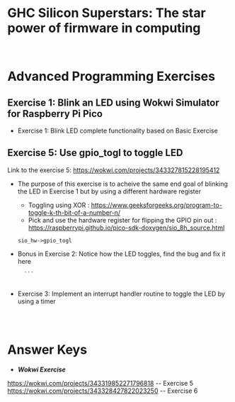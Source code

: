 # GHC Silicon Superstars: The star power of firmware in computing

<br>

# **Advanced Programming Exercises**

## **Exercise 1: Blink an LED using Wokwi Simulator for Raspberry Pi Pico**
	    
* Exercise 1: Blink LED complete functionality based on Basic Exercise

## Exercise 5: Use gpio_togl to toggle LED
Link to the exercise 5: 
	https://wokwi.com/projects/343327815228195412

* The purpose of this exercise is to acheive the same end goal of blinking the LED in Exercise 1 but by using a different hardware register
	* Toggling using XOR : https://www.geeksforgeeks.org/program-to-toggle-k-th-bit-of-a-number-n/
	* Pick and use the hardware register for flipping the GPIO pin out : https://raspberrypi.github.io/pico-sdk-doxygen/sio_8h_source.html

	```
	sio_hw->gpio_togl

	```
* Bonus in Exercise 2: Notice how the LED toggles, find the bug and fix it here

        ```
	
	```
	
* Exercise 3: Implement an interrupt handler routine to toggle the LED by using a timer

	```

	```

<br>

# Answer Keys
  * ***Wokwi Exercise*** 
  
  https://wokwi.com/projects/343319852271796818 -- Exercise 5
  https://wokwi.com/projects/343328427822023250 -- Exercise 6
  

<br>
